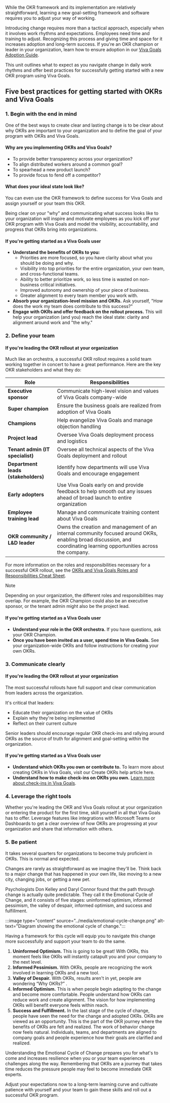While the OKR framework and its implementation are relatively straightforward, learning a new goal-setting framework and software requires you to adjust your way of working. 

Introducing change requires more than a tactical approach, especially when it involves work rhythms and expectations. Employees need time and training to adjust. Recognizing this process and giving time and space for it increases adoption and long-term success. If you're an OKR champion or leader in your organization, learn how to ensure adoption in our [Viva Goals Adoption Guide](https://adoption.microsoft.com/files/viva/goals/Viva-Goals-Adoption-Guide.pdf).

This unit outlines what to expect as you navigate change in daily work rhythms and offer best practices for successfully getting started with a new OKR program using Viva Goals.


## Five best practices for getting started with OKRs and Viva Goals

### 1. Begin with the end in mind

One of the best ways to create clear and lasting change is to be clear about why OKRs are important to your organization and to define the goal of your program with OKRs and Viva Goals.

#### Why are you implementing OKRs and Viva Goals?

- To provide better transparency across your organization?
- To align distributed workers around a common goal?
- To spearhead a new product launch?
- To provide focus to fend off a competitor?  

#### What does your ideal state look like?
You can even use the OKR framework to define success for Viva Goals and assign yourself or your team this OKR.

Being clear on your "why" and communicating what success looks like to your organization will inspire and motivate employees as you kick off your OKR program with Viva Goals and model the visibility, accountability, and progress that OKRs bring into organizations.  

#### If you're getting started as a Viva Goals user
- **Understand the benefits of OKRs to you:**
   - Priorities are more focused, so you have clarity about what you should be doing and why.
   - Visibility into top priorities for the entire organization, your own team, and cross-functional teams.
   - Ability to better prioritize work, so less time is wasted on non-business critical initiatives.
   - Improved autonomy and ownership of your piece of business.
   - Greater alignment to every team member you work with.
- **Absorb your organization-level mission and OKRs.** Ask yourself, "How does the work my team does contribute to this success?"
- **Engage with OKRs and offer feedback on the rollout process.** This will help your organization (and you) reach the ideal state: clarity and alignment around work and "the why."


### 2. Define your team

#### If you're leading the OKR rollout at your organization

Much like an orchestra, a successful OKR rollout requires a solid team working together in concert to have a great performance. Here are the key OKR stakeholders and what they do:

|Role|Responsibilities|
|----|----------------|
|**Executive sponsor**|Communicate high-level vision and values of Viva Goals company-wide|
|**Super champion**|Ensure the business goals are realized from adoption of Viva Goals|
|**Champions**|Help evangelize Viva Goals and manage objection handling|
|**Project lead**|Oversee Viva Goals deployment process and logistics|
|**Tenant admin (IT specialist)**|Oversee all technical aspects of the Viva Goals deployment and rollout|
|**Department leads (stakeholders)**|Identify how departments will use Viva Goals and encourage engagement|
|**Early adopters**|Use Viva Goals early on and provide feedback to help smooth out any issues ahead of broad launch to entire organization|
|**Employee training lead**|Manage and communicate training content about Viva Goals|
|**OKR community / L&D leader**|Owns the creation and management of an internal community focused around OKRs, enabling broad discussion, and coordinating learning opportunities across the company.|

For more information on the roles and responsibilities necessary for a successful OKR rollout, see the [OKRs and Viva Goals Roles and Responsibilities Cheat Sheet](https://go.microsoft.com/fwlink/?linkid=2194112).

> [!NOTE]
> Depending on your organization, the different roles and responsibilities may overlap. For example, the OKR Champion could also be an executive sponsor, or the tenant admin might also be the project lead.

#### If you're getting started as a Viva Goals user

- **Understand your role in the OKR orchestra.** If you have questions, ask your OKR Champion. 
- **Once you have been invited as a user, spend time in Viva Goals.** See your organization-wide OKRs and follow instructions for creating your own OKRs. 

### 3. Communicate clearly

#### If you're leading the OKR rollout at your organization

The most successful rollouts have full support and clear communication from leaders across the organization.  

It's critical that leaders:

- Educate their organization on the value of OKRs
- Explain why they're being implemented
- Reflect on their current culture

Senior leaders should encourage regular OKR check-ins and rallying around OKRs as the source of truth for alignment and goal-setting within the organization.

#### If you're getting started as a Viva Goals user

- **Understand which OKRs you own or contribute to.** To learn more about creating OKRs in Viva Goals, visit our Create OKRs help article here.
- **Understand how to make check-ins on OKRs you own.** [Learn more about check-ins in Viva Goals](/viva/goals/check-ins-and-progress-status).  

### 4. Leverage the right tools

Whether you're leading the OKR and Viva Goals rollout at your organization or entering the product for the first time, skill yourself in all that Viva Goals has to offer. Leverage features like integrations with Microsoft Teams or Dashboards to get a clear overview of how OKRs are progressing at your organization and share that information with others.  

### 5. Be patient

It takes several quarters for organizations to become truly proficient in OKRs. This is normal and expected. 

Changes are rarely as straightforward as we imagine they'll be. Think back to a major change that has happened in your own life, like moving to a new city, changing jobs, or getting a new pet. 

Psychologists Don Kelley and Daryl Connor found that the path through change is actually quite predictable. They call it the Emotional Cycle of Change, and it consists of five stages: uninformed optimism, informed pessimism, the valley of despair, informed optimism, and success and fulfillment.

:::image type="content" source="../media/emotional-cycle-change.png" alt-text="Diagram showing the emotional cycle of change.":::

Having a framework for this cycle will equip you to navigate this change more successfully and support your team to do the same.

1. **Uninformed Optimism.** This is going to be great! With OKRs, this moment feels like OKRs will instantly catapult you and your company to the next level.
2. **Informed Pessimism.** With OKRs, people are recognizing the work involved in learning OKRs and a new tool.
3. **Valley of Despair.** With OKRs, results aren't in yet, people are wondering “Why OKRs?” .
4. **Informed Optimism.** This is when people begin adapting to the change and become more comfortable. People understand how OKRs can reduce work and create alignment. The vision for how implementing OKRs will benefit everyone feels within reach.
5. **Success and Fulfillment.** In the last stage of the cycle of change, people have seen the need for the change and adopted OKRs. OKRs are viewed as an opportunity. This is the part of the OKR journey where the benefits of OKRs are felt and realized. The work of behavior change now feels natural. Individuals, teams, and departments are aligned to company goals and people experience how their goals are clarified and realized.

Understanding the Emotional Cycle of Change prepares you for what's to come and increases resilience when you or your team experiences challenges along the way. Remembering that OKRs are a journey that takes time reduces the pressure people may feel to become immediate OKR experts. 


Adjust your expectations now to a long-term learning curve and cultivate patience with yourself and your team to gain these skills and roll out a successful OKR program.
